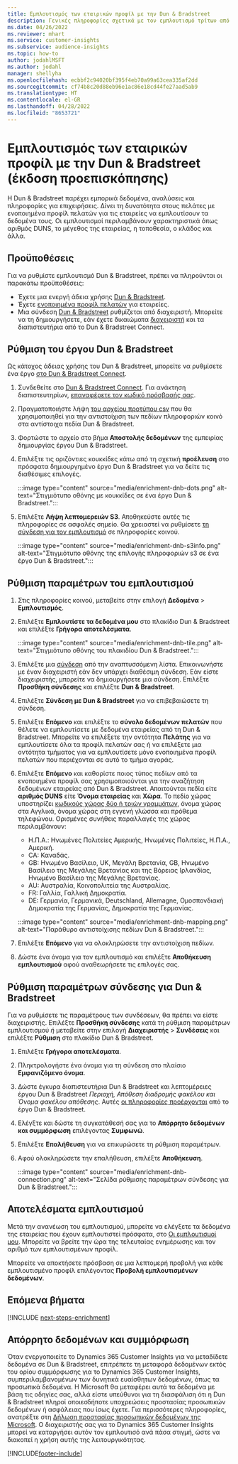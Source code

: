 ```yaml
---
title: Εμπλουτισμός των εταιρικών προφίλ με την Dun & Bradstreet
description: Γενικές πληροφορίες σχετικά με τον εμπλουτισμό τρίτων από την Dun & Bradstreet.
ms.date: 04/26/2022
ms.reviewer: mhart
ms.service: customer-insights
ms.subservice: audience-insights
ms.topic: how-to
author: jodahlMSFT
ms.author: jodahl
manager: shellyha
ms.openlocfilehash: ecbbf2c94020bf395f4eb70a99a63cea335af2dd
ms.sourcegitcommit: cf74b8c20d88eb96e1ac86e18cd44fe27aad5ab9
ms.translationtype: HT
ms.contentlocale: el-GR
ms.lasthandoff: 04/28/2022
ms.locfileid: "8653721"
---
```

# <a name="enrichment-of-company-profiles-with-dun--bradstreet-preview"></a>Εμπλουτισμός των εταιρικών προφίλ με την Dun & Bradstreet (έκδοση προεπισκόπησης)

Η Dun & Bradstreet παρέχει εμπορικά δεδομένα, αναλύσεις και πληροφορίες για επιχειρήσεις. Δίνει τη δυνατότητα στους πελάτες με ενοποιημένα προφίλ πελατών για τις εταιρείες να εμπλουτίσουν τα δεδομένα τους. Οι εμπλουτισμοί περιλαμβάνουν χαρακτηριστικά όπως αριθμός DUNS, το μέγεθος της εταιρείας, η τοποθεσία, ο κλάδος και άλλα.

## <a name="prerequisites"></a>Προϋποθέσεις

Για να ρυθμίστε εμπλουτισμό Dun & Bradstreet, πρέπει να πληρούνται οι παρακάτω προϋποθέσεις:

- Έχετε μια ενεργή άδεια χρήσης [Dun & Bradstreet](https://www.dnb.com/marketing/media/give-your-data-a-boost.html?source=microsoft_audience_insights).
- Έχετε [ενοποιημένα προφίλ πελατών](customer-profiles.md) για εταιρείες.
- Μια σύνδεση [Dun & Bradstreet](connections.md) ρυθμίζεται από διαχειριστή. Μπορείτε να τη δημιουργήσετε, εάν έχετε δικαιώματα [διαχειριστή](permissions.md#admin) και τα διαπιστευτήρια από το Dun & Bradstreet Connect. 

## <a name="setting-up-your-dun--bradstreet-project"></a>Ρύθμιση του έργου Dun & Bradstreet

Ως κάτοχος άδειας χρήσης του Dun & Bradstreet, μπορείτε να ρυθμίσετε ένα έργο [στο Dun & Bradstreet Connect](https://connect.dnb.com?lead_source=microsoft_audienceinsights). 


1. Συνδεθείτε στο [Dun & Bradstreet Connect](https://connect.dnb.com?lead_source=microsoft_audienceinsights). Για ανάκτηση διαπιστευτηρίων, [επαναφέρετε τον κωδικό πρόσβασής σας](https://sso.dnb.com/signin/forgot-password?lead_source=microsoft_audienceinsights).

1. Πραγματοποιήστε λήψη [του αρχείου προτύπου csv](https://c360devenrichment.blob.core.windows.net/mapping/DnBCIdatamapping.csv) που θα χρησιμοποιηθεί για την αντιστοίχιση των πεδίων πληροφοριών κοινό στα αντίστοιχα πεδία Dun & Bradstreet. 

1. Φορτώστε το αρχείο στο βήμα **Αποστολής δεδομένων** της εμπειρίας δημιουργίας έργου Dun & Bradstreet. 

1. Επιλέξτε τις οριζόντιες κουκκίδες κάτω από τη σχετική **προέλευση** στο πρόσφατα δημιουργημένο έργο Dun & Bradstreet για να δείτε τις διαθέσιμες επιλογές.

   :::image type="content" source="media/enrichment-dnb-dots.png" alt-text="Στιγμιότυπο οθόνης με κουκκίδες σε ένα έργο Dun & Bradstreet.":::

1. Επιλέξτε **Λήψη λεπτομερειών S3**. Αποθηκεύστε αυτές τις πληροφορίες σε ασφαλές σημείο. Θα χρειαστεί να ρυθμίσετε [τη σύνδεση για τον εμπλουτισμό](#configure-a-connection-for-dun--bradstreet) σε πληροφορίες κοινού. 

   :::image type="content" source="media/enrichment-dnb-s3info.png" alt-text="Στιγμιότυπο οθόνης της επιλογής πληροφοριών s3 σε ένα έργο Dun & Bradstreet.":::



## <a name="configure-the-enrichment"></a>Ρύθμιση παραμέτρων του εμπλουτισμού

1. Στις πληροφορίες κοινού, μεταβείτε στην επιλογή **Δεδομένα** > **Εμπλουτισμός**.

1. Επιλέξτε **Εμπλουτίστε τα δεδομένα μου** στο πλακίδιο Dun & Bradstreet και επιλέξτε **Γρήγορα αποτελέσματα**.

   :::image type="content" source="media/enrichment-dnb-tile.png" alt-text="Στιγμιότυπο οθόνης του πλακιδίου Dun & Bradstreet.":::

1. Επιλέξτε μια [σύνδεση](connections.md) από την αναπτυσσόμενη λίστα. Επικοινωνήστε με έναν διαχειριστή εάν δεν υπάρχει διαθέσιμη σύνδεση. Εάν είστε διαχειριστής, μπορείτε να δημιουργήσετε μια σύνδεση. Επιλέξτε **Προσθήκη σύνδεσης** και επιλέξτε **Dun & Bradstreet**. 

1. Επιλέξτε **Σύνδεση με Dun & Bradstreet** για να επιβεβαιώσετε τη σύνδεση.

1. Επιλέξτε **Επόμενο** και επιλέξτε το **σύνολο δεδομένων πελατών** που θέλετε να εμπλουτίσετε με δεδομένα εταιρείας από τη Dun & Bradstreet. Μπορείτε να επιλέξετε την οντότητα **Πελάτης** για να εμπλουτίσετε όλα τα προφίλ πελατών σας ή να επιλέξετε μια οντότητα τμήματος για να εμπλουτίσετε μόνο ενοποιημένα προφίλ πελατών που περιέχονται σε αυτό το τμήμα αγοράς.

1. Επιλέξτε **Επόμενο** και καθορίστε ποιος τύπος πεδίων από τα ενοποιημένα προφίλ σας χρησιμοποιούνται για την αναζήτηση δεδομένων εταιρείας από Dun & Bradstreet. Απαιτούνται πεδία είτε **αριθμός DUNS** είτε **Όνομα εταιρείας** και **Χώρα**. Το πεδίο χώρας υποστηρίζει [κωδικούς χώρας δύο ή τριών γραμμάτων](https://www.iso.org/iso-3166-country-codes.html), όνομα χώρας στα Αγγλικά, όνομα χώρας στη εγγενή γλώσσα και πρόθεμα τηλεφώνου. Ορισμένες συνήθεις παραλλαγές της χώρας περιλαμβάνουν:

   * Η.Π.Α.: Ηνωμένες Πολιτείες Αμερικής, Ηνωμένες Πολιτείες, Η.Π.Α., Αμερική.
   * CA: Καναδάς.
   * GB: Ηνωμένο Βασίλειο, UK, Μεγάλη Βρετανία, GΒ, Ηνωμένο Βασίλειο της Μεγάλης Βρετανίας και της Βόρειας Ιρλανδίας, Ηνωμένο Βασίλειο της Μεγάλης Βρετανίας.
   * AU: Αυστραλία, Κοινοπολιτεία της Αυστραλίας.
   * FR: Γαλλία, Γαλλική Δημοκρατία.
   * DE: Γερμανία, Γερμανικά, Deutschland, Allemagne, Ομοσπονδιακή Δημοκρατία της Γερμανίας, Δημοκρατία της Γερμανίας.

   :::image type="content" source="media/enrichment-dnb-mapping.png" alt-text="Παράθυρο αντιστοίχισης πεδίων Dun & Bradstreet.":::

1. Επιλέξτε **Επόμενο** για να ολοκληρώσετε την αντιστοίχιση πεδίων.

1. Δώστε ένα όνομα για τον εμπλουτισμό και επιλέξτε **Αποθήκευση εμπλουτισμού** αφού αναθεωρήσετε τις επιλογές σας.


## <a name="configure-a-connection-for-dun--bradstreet"></a>Ρύθμιση παραμέτρων σύνδεσης για Dun & Bradstreet 

Για να ρυθμίσετε τις παραμέτρους των συνδέσεων, θα πρέπει να είστε διαχειριστής. Επιλέξτε **Προσθήκη σύνδεσης** κατά τη ρύθμιση παραμέτρων εμπλουτισμού *ή* μεταβείτε στην επιλογή **Διαχειριστής** > **Συνδέσεις** και επιλέξτε **Ρύθμιση** στο πλακίδιο Dun & Bradstreet.

1. Επιλέξτε **Γρήγορα αποτελέσματα**. 

1. Πληκτρολογήστε ένα όνομα για τη σύνδεση στο πλαίσιο **Εμφανιζόμενο όνομα**.

1. Δώστε έγκυρα διαπιστευτήρια Dun & Bradstreet και λεπτομέρειες έργου Dun & Bradstreet *Περιοχή, Απόθεση διαδρομής φακέλου και Όνομα φακέλου απόθεσης*. Αυτές [οι πληροφορίες προέρχονται](#setting-up-your-dun--bradstreet-project) από το έργο Dun & Bradstreet.

1. Ελέγξτε και δώστε τη συγκατάθεσή σας για το **Απόρρητο δεδομένων και συμμόρφωση** επιλέγοντας **Συμφωνώ**.

1. Επιλέξτε **Επαλήθευση** για να επικυρώσετε τη ρύθμιση παραμέτρων.

1. Αφού ολοκληρώσετε την επαλήθευση, επιλέξτε **Αποθήκευση**.
   
   :::image type="content" source="media/enrichment-dnb-connection.png" alt-text="Σελίδα ρύθμισης παραμέτρων σύνδεσης για Dun & Bradstreet.":::

## <a name="enrichment-results"></a>Αποτελέσματα εμπλουτισμού

Μετά την ανανέωση του εμπλουτισμού, μπορείτε να ελέγξετε τα δεδομένα της εταιρείας που έχουν εμπλουτιστεί πρόσφατα, στο [Οι εμπλουτισμοί μου](enrichment-hub.md). Μπορείτε να βρείτε την ώρα της τελευταίας ενημέρωσης και τον αριθμό των εμπλουτισμένων προφίλ.

Μπορείτε να αποκτήσετε πρόσβαση σε μια λεπτομερή προβολή για κάθε εμπλουτισμένο προφίλ επιλέγοντας **Προβολή εμπλουτισμένων δεδομένων**.

## <a name="next-steps"></a>Επόμενα βήματα

[!INCLUDE [next-steps-enrichment](includes/next-steps-enrichment.md)]

## <a name="data-privacy-and-compliance"></a>Απόρρητο δεδομένων και συμμόρφωση

Όταν ενεργοποιείτε το Dynamics 365 Customer Insights για να μεταδίδετε δεδομένα σε Dun & Bradstreet, επιτρέπετε τη μεταφορά δεδομένων εκτός του ορίου συμμόρφωσης για το Dynamics 365 Customer Insights, συμπεριλαμβανομένων των δυνητικά ευαίσθητων δεδομένων, όπως τα προσωπικά δεδομένα. Η Microsoft θα μεταφέρει αυτά τα δεδομένα με βάση τις οδηγίες σας, αλλά είστε υπεύθυνοι για τη διασφάλιση ότι η Dun & Bradstreet πληροί οποιεσδήποτε υποχρεώσεις προστασίας προσωπικών δεδομένων ή ασφάλειας που ίσως έχετε. Για περισσότερες πληροφορίες, ανατρέξτε στη [Δήλωση προστασίας προσωπικών δεδομένων της Microsoft](https://go.microsoft.com/fwlink/?linkid=396732).
Ο διαχειριστής σας για το Dynamics 365 Customer Insights μπορεί να καταργήσει αυτόν τον εμπλουτισό ανά πάσα στιγμή, ώστε να διακοπεί η χρήση αυτής της λειτουργικότητας.


[!INCLUDE[footer-include](includes/footer-banner.md)]
